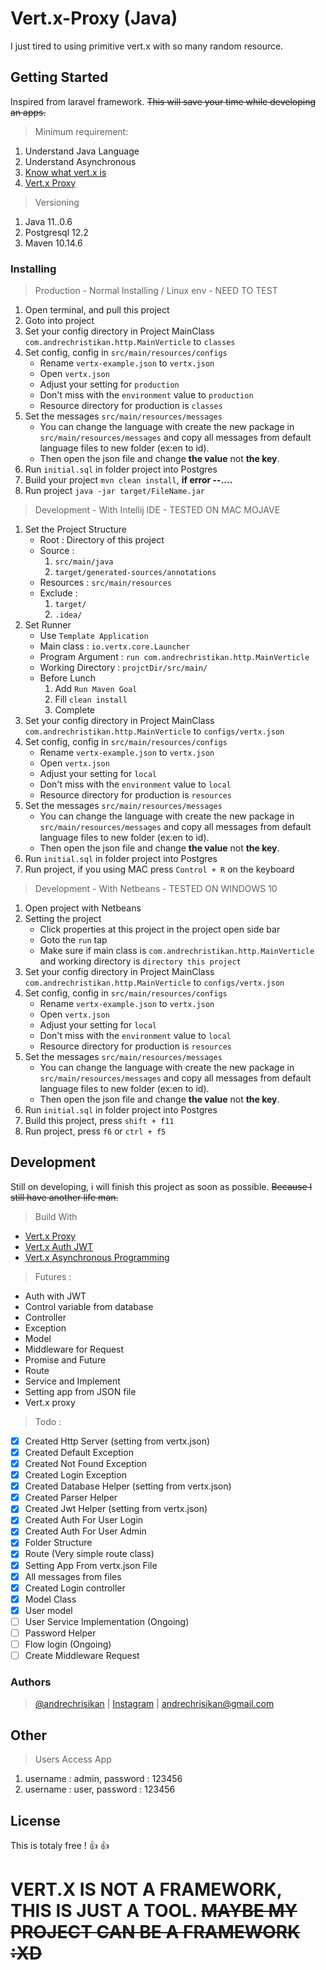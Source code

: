 # Vert.x-Proxy (Java)
I just tired to using primitive vert.x with so many random resource.

## Getting Started
Inspired from laravel framework. ~~This will save your time while developing an apps.~~

>Minimum requirement: 
1. Understand Java Language
2. Understand Asynchronous
3. [Know what vert.x is](https://vertx.io)
4. [Vert.x Proxy](https://vertx.io/docs/vertx-service-proxy/java/)

> Versioning
1. Java 11..0.6
2. Postgresql 12.2
3. Maven 10.14.6

### Installing
> Production - Normal Installing / Linux env - NEED TO TEST
1. Open terminal, and pull this project
2. Goto into project
3. Set your config directory in Project MainClass `com.andrechristikan.http.MainVerticle` to `classes`
4. Set config, config in `src/main/resources/configs`
   - Rename `vertx-example.json` to `vertx.json`
   - Open `vertx.json`
   - Adjust your setting for `production`
   - Don't miss with the `environment` value to `production`
   - Resource directory for production is `classes`
5. Set the messages `src/main/resources/messages`
   - You can change the language with create the new package in `src/main/resources/messages` and copy all messages from default language files to new folder (ex:en to id). 
   - Then open the json file and change **the value** not **the key**.
6. Run `initial.sql` in folder project into Postgres
7. Build your project `mvn clean install`, **if error --....**
8. Run project `java -jar target/FileName.jar`

> Development - With Intellij IDE - TESTED ON MAC MOJAVE
1. Set the Project Structure
    - Root : Directory of this project
    - Source : 
        1. `src/main/java`
        2. `target/generated-sources/annotations`
    - Resources : `src/main/resources`
    - Exclude : 
        1. `target/`
        2. `.idea/`
2. Set Runner
    - Use `Template Application`
    - Main class : `io.vertx.core.Launcher`
    - Program Argument : `run com.andrechristikan.http.MainVerticle`
    - Working Directory : `projctDir/src/main/`
    - Before Lunch
        1. Add `Run Maven Goal`
        2. Fill `clean install`
        3. Complete
3. Set your config directory in Project MainClass `com.andrechristikan.http.MainVerticle` to `configs/vertx.json`
4. Set config, config in `src/main/resources/configs`
   - Rename `vertx-example.json` to `vertx.json`
   - Open `vertx.json`
   - Adjust your setting for `local`
   - Don't miss with the `environment` value to `local`
   - Resource directory for production is `resources`
5. Set the messages `src/main/resources/messages`
   - You can change the language with create the new package in `src/main/resources/messages` and copy all messages from default language files to new folder (ex:en to id). 
   - Then open the json file and change **the value** not **the key**.
6. Run `initial.sql` in folder project into Postgres
7. Run project, if you using MAC press `Control + R` on the keyboard
   
> Development - With Netbeans - TESTED ON WINDOWS 10
1. Open project with Netbeans
2. Setting the project
    - Click properties at this project in the project open side bar
    - Goto the `run` tap
    - Make sure if main class is `com.andrechristikan.http.MainVerticle` and working directory is `directory this project`
3. Set your config directory in Project MainClass `com.andrechristikan.http.MainVerticle` to `configs/vertx.json`
4. Set config, config in `src/main/resources/configs`
   - Rename `vertx-example.json` to `vertx.json`
   - Open `vertx.json`
   - Adjust your setting for `local`
   - Don't miss with the `environment` value to `local`
   - Resource directory for production is `resources`
5. Set the messages `src/main/resources/messages`
   - You can change the language with create the new package in `src/main/resources/messages` and copy all messages from default language files to new folder (ex:en to id). 
   - Then open the json file and change **the value** not **the key**.
6. Run `initial.sql` in folder project into Postgres
7. Build this project, press `shift + f11`
8. Run project, press `f6` or `ctrl + f5`

## Development
Still on developing, i will finish this project as soon as possible.
~~Because I still have another life man.~~

> Build With
* [Vert.x Proxy](https://vertx.io/docs/vertx-service-proxy/java/)
* [Vert.x Auth JWT](https://vertx.io/docs/vertx-auth-jwt/java/)
* [Vert.x Asynchronous Programming](https://vertx.io/docs/guide-for-java-devs/)


> Futures :
- Auth with JWT
- Control variable from database
- Controller
- Exception
- Model
- Middleware for Request
- Promise and Future
- Route
- Service and Implement
- Setting app from JSON file
- Vert.x proxy


> Todo :
- [x] Created Http Server (setting from vertx.json)
- [x] Created Default Exception
- [x] Created Not Found Exception
- [x] Created Login Exception
- [x] Created Database Helper (setting from vertx.json)
- [x] Created Parser Helper
- [x] Created Jwt Helper (setting from vertx.json)
- [x] Created Auth For User Login
- [x] Created Auth For User Admin
- [x] Folder Structure
- [x] Route (Very simple route class)
- [x] Setting App From vertx.json File
- [x] All messages from files
- [x] Created Login controller
- [x] Model Class
- [x] User model
- [ ] User Service Implementation (Ongoing)
- [ ] Password Helper
- [ ] Flow login (Ongoing)
- [ ] Create Middleware Request

### Authors
> [@andrechrisikan](https://github.com/andrechristikan) | [Instagram](https://instagram.com/andrechristikan) | andrechrisikan@gmail.com

## Other
> Users Access App
1. username : admin, password : 123456
2. username : user, password : 123456

## License
This is totaly free ! :+1: :+1:

# VERT.X IS NOT A FRAMEWORK, THIS IS JUST A TOOL. ~~MAYBE MY PROJECT CAN BE A FRAMEWORK :XD~~
